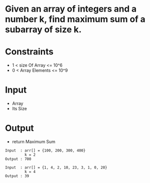# Given an array of integers and a number k, find maximum sum of a subarray of size k. 

# Constraints
-  1 < size Of Array <= 10^6
-  0 < Array Elements <= 10^9

# Input
- Array
- Its Size

# Output
- return Maximum Sum

```
Input  : arr[] = {100, 200, 300, 400}
         k = 2
Output : 700

Input  : arr[] = {1, 4, 2, 10, 23, 3, 1, 0, 20}
         k = 4 
Output : 39

```
